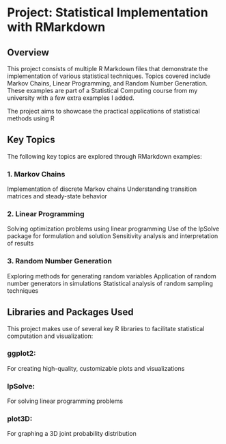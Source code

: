 # Project: Statistical Implementation with RMarkdown
## Overview
This project consists of multiple R Markdown files that demonstrate the implementation of various statistical techniques. Topics covered include Markov Chains, Linear Programming, and Random Number Generation. These examples are part of a Statistical Computing course from my university with a few extra examples I added.

The project aims to showcase the practical applications of statistical methods using R


## Key Topics
The following key topics are explored through RMarkdown examples:
### 1. Markov Chains
Implementation of discrete Markov chains
Understanding transition matrices and steady-state behavior
### 2. Linear Programming
Solving optimization problems using linear programming
Use of the lpSolve package for formulation and solution
Sensitivity analysis and interpretation of results
### 3. Random Number Generation
Exploring methods for generating random variables
Application of random number generators in simulations
Statistical analysis of random sampling techniques

## Libraries and Packages Used
This project makes use of several key R libraries to facilitate statistical computation and visualization:

### ggplot2: 
For creating high-quality, customizable plots and visualizations
### lpSolve: 
For solving linear programming problems
### plot3D: 
For graphing a 3D joint probability distribution

